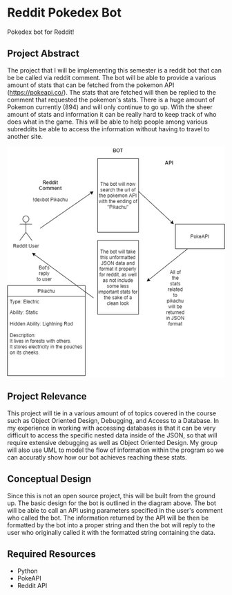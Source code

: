 # Reddit Pokedex Bot
Pokedex bot for Reddit! 

## Project Abstract

The project that I will be implementing this semester is a reddit bot that can be be called via reddit comment. The bot will be able to provide a various amount of stats that can be fetched from the pokemon API (https://pokeapi.co/). The stats that are fetched will then be replied to the comment that requested the pokemon's stats. There is a huge amount of Pokemon currently (894) and will only continue to go up. With the sheer amount of stats and information it can be really hard to keep track of who does what in the game. This will be able to help people among various subreddits be able to access the information without having to travel to another site. 


![Use Case Image](PokedexBot.png)

## Project Relevance

This project will tie in a various amount of of topics covered in the course such as Object Oriented Design, Debugging, and Access to a Database. In my experience in working with accessing databases is that it can be very difficult to access the specific nested data inside of the JSON, so that will require extensive debugging as well as Object Oriented Design. My group will also use UML to model the flow of information within the program so we can accuratly show how our bot achieves reaching these stats. 

## Conceptual Design

Since this is not an open source project, this will be built from the ground up. The basic design for the bot is outlined in the diagram above. The bot will be able to call an API using parameters specified in the user's comment who called the bot. The information returned by the API will be then be formatted by the bot into a proper string and then the bot will reply to the user who originally called it with the formatted string containing the data.

## Required Resources

- Python
- PokeAPI
- Reddit API

